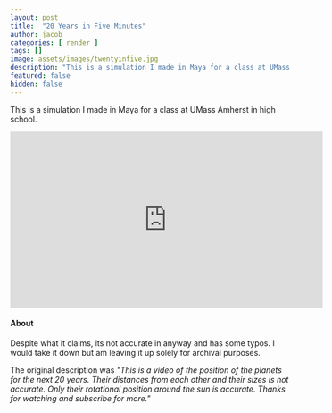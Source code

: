 ```yaml
---
layout: post
title:  "20 Years in Five Minutes"
author: jacob
categories: [ render ]
tags: []
image: assets/images/twentyinfive.jpg
description: "This is a simulation I made in Maya for a class at UMass Amherst in high school."
featured: false
hidden: false
---
```


This is a simulation I made in Maya for a class at UMass Amherst in high school.

<iframe width="560" height="315" src="https://www.youtube.com/embed/bcffWBLUHDg" frameborder="0" allow="accelerometer; autoplay; encrypted-media; gyroscope; picture-in-picture" allowfullscreen></iframe>

#### About
Despite what it claims, its not accurate in anyway and has some typos. I would take it down but am leaving it up solely for archival purposes.

The original description was *"This is a video of the position of the planets for the next 20 years. Their distances from each other and their sizes is not accurate. Only their rotational position around the sun is accurate. Thanks for watching and subscribe for more."*